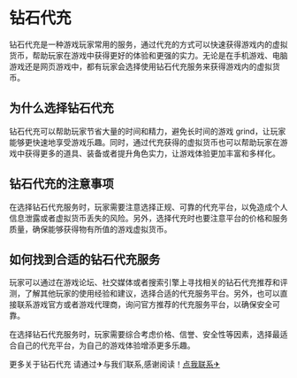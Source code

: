 # 钻石代充

钻石代充是一种游戏玩家常用的服务，通过代充的方式可以快速获得游戏内的虚拟货币，帮助玩家在游戏中获得更好的体验和更强的实力。无论是在手机游戏、电脑游戏还是网页游戏中，都有玩家会选择使用钻石代充服务来获得游戏内的虚拟货币。 

## 为什么选择钻石代充

钻石代充可以帮助玩家节省大量的时间和精力，避免长时间的游戏 grind，让玩家能够更快速地享受游戏乐趣。同时，通过代充获得的虚拟货币也可以帮助玩家在游戏中获得更多的道具、装备或者提升角色实力，让游戏体验更加丰富和多样化。

## 钻石代充的注意事项

在选择钻石代充服务时，玩家需要注意选择正规、可靠的代充平台，以免造成个人信息泄露或者虚拟货币丢失的风险。另外，选择代充时也要注意平台的价格和服务质量，确保能够获得物有所值的游戏虚拟货币。

## 如何找到合适的钻石代充服务

玩家可以通过在游戏论坛、社交媒体或者搜索引擎上寻找相关的钻石代充推荐和评测，了解其他玩家的使用经验和建议，选择合适的代充服务平台。另外，也可以直接联系游戏官方或者游戏代理商，询问官方推荐的代充服务平台，以确保安全可靠。

在选择钻石代充服务时，玩家需要综合考虑价格、信誉、安全性等因素，选择最适合自己的代充平台，为自己的游戏体验增添更多乐趣。

更多关于钻石代充 请通过✈与我们联系,感谢阅读！[点我联系✈](https://img.k02.cc)